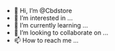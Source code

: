 - 👋 Hi, I’m @Cbdstore
- 👀 I’m interested in ...
- 🌱 I’m currently learning ...
- 💞️ I’m looking to collaborate on ...
- 📫 How to reach me ...

<!---
Cbdstore/Cbdstore is a ✨ special ✨ repository because its `README.md` (this file) appears on your GitHub profile.
You can click the Preview link to take a look at your changes.
--->
